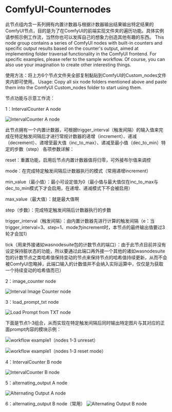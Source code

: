 # ComfyUI-Counternodes
此节点组内含一系列拥有内置计数器与根据计数器输出结果输出特定结果的ComfyUI节点，目的是为了在ComfyUI的前端实现文件夹的遍历功能。具体实例请参照示例工作流，当然你也可以发挥自己的想象力创造其他有趣的东西。
This node group contains a series of ComfyUI nodes with built-in counters and specific output results based on the counter's output, aimed at implementing folder traversal functionality in the ComfyUI frontend. For specific examples, please refer to the sample workflow. Of course, you can also use your imagination to create other interesting things.

使用方法：将上方6个节点文件夹全部复制黏贴到ComfyUI的Custom_nodes文件夹内即可使用。
Usage: Copy all six node folders mentioned above and paste them into the ComfyUI Custom_nodes folder to start using them.

节点功能与示意工作流：

1：IntervalCounter A node

![IntervalCounter A node](image/IntervalCounterA.png)

此节点拥有一个内置计数器，可根据trigger_interval（触发间隔）的输入值来完成在特定触发间隔后才进行常规计数器的递增（increment）、递减（decrement）、递增至最大值（inc_to_max）、递减至最小值（dec_to_min）特定的步数（step）
各项参数详解：

reset：重置功能，启用后节点内置计数器值将归零，可外接布尔值来调控

mode：在完成特定触发间隔后计数器执行的模式（常用递增increment）

min_value（最小值）：最小可设定值为0（最小值与最大值仅在inc_to_max与dec_to_min模式下才会启用，在递增、递减模式下不会被启用）

max_value（最大值）：就是最大值啊

step（步数）：完成特定触发间隔后计数器执行的步数

trigger_interval（触发间隔）：由内置计数器先进行计算的触发间隔（e：当trigger_interval=3、step=1、mode为increment时，本节点的最终输出值要过3轮才会加1）

tick（用来外接诸如wasnodesuite包的计数节点的端口）：由于此节点目前并没有设定保持脏状态的功能，所以要通过此端口再外接一个其他的诸如wasnodesuite包的计数节点之类哈希值保持变动的节点来保持节点的哈希值持续更新，从而不会被ComfyUI忽略掉，此端口输入的计数值并不会纳入实际运算中，仅仅是为获取一个持续变动的哈希值而已）

2：image_counter node

![Interval Image Counter node](image/IntervalImageCounter.png)


3：load_prompt_txt node

![Load Prompt from TXT node](image/LoadPromptfromTXT.png)

下面是节点1-3组合，从而实现在特定触发间隔后同时输出特定图片与其对应的正面prompt内容的模块示例：

![workflow example1（nodes 1-3 unreset）](image/example1.png)

![workflow example1（nodes 1-3 reset mode）](image/example3.png)

4：IntervalCounter B node

![IntervalCounter B node](image/IntervalCounterB.png)

5：alternating_output A node

![Alternating Output A node](image/AlternatingOutputA.png)

6：alternating_output B node（常用）
![Alternating Output B node](image/AlternatingOutputB.png)



